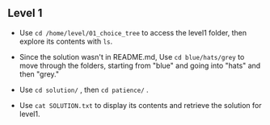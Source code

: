 ## Level 1

 - Use `cd /home/level/01_choice_tree` to access the level1 folder, then explore its contents with `ls`.
 
  - Since the solution wasn't in README.md, Use `cd blue/hats/grey` to move through the folders, starting from "blue" and going into "hats" and then "grey."

- Use `cd solution/` , then  `cd patience/` .
 
 - Use `cat SOLUTION.txt` to display its contents and retrieve the solution for level1.
